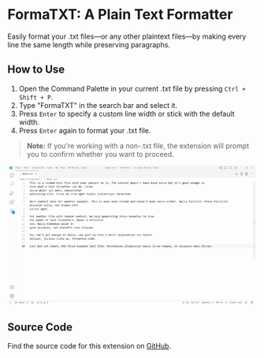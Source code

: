 # FormaTXT: A Plain Text Formatter

Easily format your .txt files—or any other plaintext files—by making every line the same length while preserving paragraphs.

## How to Use

1. Open the Command Palette in your current .txt file by pressing `Ctrl + Shift + P`.
2. Type "FormaTXT" in the search bar and select it.
3. Press `Enter` to specify a custom line width or stick with the default width.
4. Press `Enter` again to format your .txt file.

> **Note:** If you're working with a non-.txt file, the extension will prompt you to confirm whether you want to proceed.

![Demo GIF](demo.gif)

## Source Code

Find the source code for this extension on [GitHub](https://github.com/Q1CHENL/formatxt-vsce).
